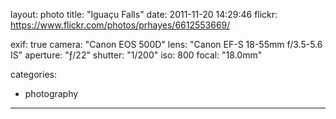 layout: photo
title: "Iguaçu Falls"
date: 2011-11-20 14:29:46
flickr: https://www.flickr.com/photos/prhayes/6612553669/

exif: true
camera: "Canon EOS 500D"
lens: "Canon EF-S 18-55mm f/3.5-5.6 IS"
aperture: "ƒ/22"
shutter: "1/200"
iso: 800
focal: "18.0mm"

categories:
  - photography
---
